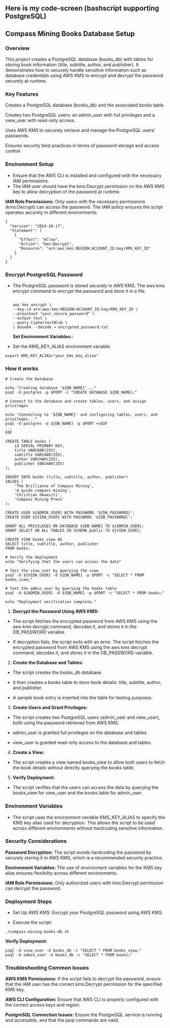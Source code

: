 ## Here is my code-screen (bashscript supporting PostgreSQL)

## Compass Mining Books Database Setup
### Overview
This project creates a PostgreSQL database (books_db) with tables for storing book information (title, subtitle, author, and publisher). It demonstrates how to securely handle sensitive information such as database credentials using AWS KMS to encrypt and decrypt the password securely at runtime.

### Key Features
Creates a PostgreSQL database (books_db) and the associated books table.

Creates two PostgreSQL users: an admin_user with full privileges and a view_user with read-only access.

Uses AWS KMS to securely retrieve and manage the PostgreSQL users' passwords.

Ensures security best practices in terms of password storage and access control.


### Environment Setup
* Ensure that the AWS CLI is installed and configured with the necessary IAM permissions.
* The IAM user should have the kms:Decrypt permission on the AWS KMS key to allow decryption of the password at runtime.

**IAM Role Permissions:** Only users with the necessary permissions (kms:Decrypt) can access the password. The IAM policy ensures the script operates securely in different environments.

```
{
  "Version": "2024-10-17",
  "Statement": [
    {
      "Effect": "Allow",
      "Action": "kms:Decrypt",
      "Resource": "arn:aws:kms:REGION:ACCOUNT_ID:key/KMS_KEY_ID"
    }
  ]
}
```
### Encrypt PostgreSQL Password
* The PostgreSQL password is stored securely in AWS KMS. The aws kms encrypt command to encrypt the password and store it in a file.

  ```
  
  aws kms encrypt \
  --key-id arn:aws:kms:REGION:ACCOUNT_ID:key/KMS_KEY_ID \
  --plaintext "your_secure_password" \
  --output text \
  --query CiphertextBlob \
  | base64 --decode > encrypted_password.txt
  
  ```
  **Set Environment Variables::**

* Set the KMS_KEY_ALIAS environment variable:

```
export KMS_KEY_ALIAS="your_kms_key_alias"
```

### How it works

```
# Create the Database

echo "Creating database '${DB_NAME}'..."
psql -U postgres -p $PORT -c "CREATE DATABASE ${DB_NAME};"

# Connect to the database and create tables, users, and assign privileges

echo "Connecting to '${DB_NAME}' and configuring tables, users, and privileges..."
psql -U postgres -d ${DB_NAME} -p $PORT <<EOF
...
EOF

CREATE TABLE books (
    id SERIAL PRIMARY KEY,
    title VARCHAR(255),
    subtitle VARCHAR(255),
    author VARCHAR(255),
    publisher VARCHAR(255)
);

INSERT INTO books (title, subtitle, author, publisher)
VALUES (
    'The Brilliance of Compass Mining',
    'A guide compass mining',
    'Christian Okwesili',
    'Compass Mining Press'
);

CREATE USER ${ADMIN_USER} WITH PASSWORD '${DB_PASSWORD}';
CREATE USER ${VIEW_USER} WITH PASSWORD '${DB_PASSWORD}';

GRANT ALL PRIVILEGES ON DATABASE ${DB_NAME} TO ${ADMIN_USER};
GRANT SELECT ON ALL TABLES IN SCHEMA public TO ${VIEW_USER};

CREATE VIEW books_view AS
SELECT title, subtitle, author, publisher
FROM books;

# Verify the deployment
echo "Verifying that the users can access the data"

# Test the view_user by querying the view
psql -U ${VIEW_USER} -d ${DB_NAME} -p $PORT -c "SELECT * FROM books_view;"

# Test the admin_user by querying the books table
psql -U ${ADMIN_USER} -d ${DB_NAME} -p $PORT -c "SELECT * FROM books;"

echo "Deployment verification complete."

```

1. **Decrypt the Password Using AWS KMS:**


* The script fetches the encrypted password from AWS KMS using the aws kms decrypt command, decodes it, and stores it in the DB_PASSWORD variable.

* If decryption fails, the script exits with an error. The script fetches the encrypted password from AWS KMS using the aws kms decrypt command, decodes it, and stores it in the DB_PASSWORD variable.

2. **Create the Database and Tables:**


* The script creates the books_db database.

* It then creates a books table to store book details: title, subtitle, author, and publisher.

* A sample book entry is inserted into the table for testing purposes.


3. **Create Users and Grant Privileges:**

* The script creates two PostgreSQL users (admin_user and view_user), both using the password retrieved from AWS KMS.

* admin_user is granted full privileges on the database and tables.

* view_user is granted read-only access to the database and tables.


4. **Create a View:**


* The script creates a view named books_view to allow both users to fetch the book details without directly querying the books table.

5. **Verify Deployment:**


* The script verifies that the users can access the data by querying the books_view for view_user and the books table for admin_user.


### Environment Variables 

* The script uses the environment variable KMS_KEY_ALIAS to specify the KMS key alias used for decryption. This allows the script to be used across different environments without hardcoding sensitive information.

### Security Considerations

**Password Encryption:** The script avoids hardcoding the password by securely storing it in AWS KMS, which is a recommended security practice.

**Environment Variables:** The use of environment variables for the KMS key alias ensures flexibility across different environments.

**IAM Role Permissions:** Only authorized users with kms:Decrypt permission can decrypt the password.


### Deployment Steps
* Set Up AWS KMS: Encrypt your PostgreSQL password using AWS KMS.

* Execute the script:
```
./compass-mining-books-db.sh
```
**Verify Deployment:**
```
psql -U view_user -d books_db -c "SELECT * FROM books_view;"
psql -U admin_user -d books_db -c "SELECT * FROM books;"
```


### Troubleshooting Common Issues
**AWS KMS Permissions:** If the script fails to decrypt the password, ensure that the IAM user has the correct kms:Decrypt permission for the specified KMS key.

**AWS CLI Configuration:** Ensure that AWS CLI is properly configured with the correct access keys and region.

**PostgreSQL Connection Issues:** Ensure the PostgreSQL service is running and accessible, and that the psql commands are valid.

